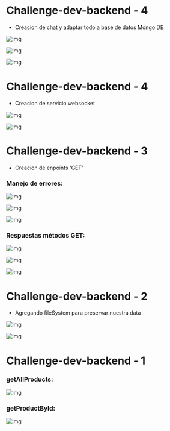 # Challenge-dev-backend - 4
- Creacion de chat y adaptar todo a base de datos Mongo DB

![img](/challenge-six/src/imgs/chat-1.png)

![img](/challenge-six/src/imgs/chat-2.png)

![img](/challenge-six/src/imgs/chat-3.png)

# Challenge-dev-backend - 4
- Creacion de servicio websocket

![img](/challenge-five/src/imgs/img-2.png)

![img](/challenge-five/src/imgs/img-2r.png)

# Challenge-dev-backend - 3
- Creacion de enpoints 'GET'

### Manejo de errores:

![img](/challenge-first/src/imgs/img-4.png)

![img](/challenge-first/src/imgs/img-8.png)

![img](/challenge-first/src/imgs/img-10.png)

### Respuestas métodos GET:

![img](/challenge-first/src/imgs/img-1.png)

![img](/challenge-first/src/imgs/img-3.png)

![img](/challenge-first/src/imgs/img-9.png)

# Challenge-dev-backend - 2
- Agregando fileSystem para preservar nuestra data

![img](/challenge-first/src/imgs/img-5.png)

![img](/challenge-first/src/imgs/img-2.png)

# Challenge-dev-backend - 1

### getAllProducts:

![img](/challenge-first/src/imgs/img-6.png)

### getProductById:

![img](/challenge-first/src/imgs/img-7.png)
